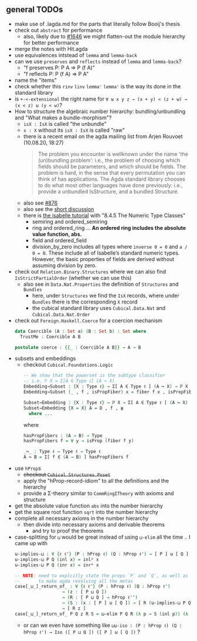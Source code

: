 
## general TODOs

- make use of .lagda.md for the parts that literally follow Booij's thesis
- check out `abstract` for performance
  - also, likely due to [#1646](https://github.com/agda/agda/issues/1646) we might flatten-out the module hierarchy for better performance
- merge the notes with Hit.agda
- use equivalences intstead of `lemma` and `lemma-back`
- can we use `preserves` and `reflects` instead of `lemma` and `lemma-back`?
  - "f preserves P: P A ⇒ P (f A)"
  - "f reflects  P: P (f A) ⇒ P A"
- name the "items"
- check whether this `rinv` `linv` `lemmaʳ` `lemmaˡ` is the way its done in the standard library
- is `+-<-extensional` the right name for `∀ w x y z → (x + y) < (z + w) → (x < z) ⊎ (y < w)`?
- How to structure the algebraic number hierarchy: bundling/unbundling and "What makes a bundle-morphism"?
  - `isX : IsX` is called "the unbundle"
  - `x : X` without its `isX : IsX` is called "raw"
  - there is a recent email on the agda mailing list from Arjen Rouvoet (10.08.20, 18:27)
    > The problem you encounter is wellknown under the name 'the (un)bundling problem':
    > i.e., the problem of choosing which fields should be parameters, and which should be fields.
    > The problem is hard, in the sense that every permutation you can think of has applications.
    > The Agda standard library chooses to do what most other languages have done previously: i.e., provide a unbundled IsStructure, and a bundled Structure.
  - also see [#876](https://github.com/agda/agda-stdlib/issues/876)
  - also see the [short discussion](https://github.com/mchristianl/synthetic-reals/commit/efd0548b72be70395cbe64adb3d8c8b46c9d0e39#commitcomment-41404077)
  - there is [the isabelle tutorial](https://isabelle.in.tum.de/doc/tutorial.pdf) with "8.4.5  The Numeric Type Classes"
    - semiring and ordered_semiring
    - ring and ordered_ring ... **An ordered ring includes the absolute value function, abs.**
    - field and ordered_field
    - division_by_zero includes all types where `inverse 0 = 0` and `a / 0 = 0`.
      These include all of Isabelle’s standard numeric types. However, the basic properties of fields are derived without assuming division by zero.
- check out `Relation.Binary.Structures` where we can also find `IsStrictPartialOrder` (whether we can use this)
  - also see in `Data.Nat.Properties` the definition of `Structures` and `Bundles`
    - here, under `Structures` we find the `IsX` records, where under `Bundles` there is the corresponding `X` record
    - the cubical standard library uses `Cubical.Data.Nat` and `Cubical.Data.Nat.Order`
- check out `Foreign.Haskell.Coerce` for a coercion mechanism
  ```agda
  data Coercible (A : Set a) (B : Set b) : Set where
    TrustMe : Coercible A B

  postulate coerce : {{_ : Coercible A B}} → A → B
  ```
- subsets and embeddings
  - checkout `Cubical.Foundations.Logic`
    ```agda
    -- We show that the powerset is the subtype classifier
    -- i.e. ℙ X ≃ Σ[A ∈ Type ℓ] (A ↪ X)
    Embedding→Subset : {X : Type ℓ} → Σ[ A ∈ Type ℓ ] (A ↪ X) → ℙ X
    Embedding→Subset (_ , f , isPropFiber) x = fiber f x , isPropFiber x

    Subset→Embedding : {X : Type ℓ} → ℙ X → Σ[ A ∈ Type ℓ ] (A ↪ X)
    Subset→Embedding {X = X} A = D , f , ψ
      where ...
    ```
    where
    ```agda
    hasPropFibers : (A → B) → Type _
    hasPropFibers f = ∀ y → isProp (fiber f y)

    _↪_ : Type ℓ → Type ℓ → Type ℓ
    A ↪ B = Σ[ f ∈ (A → B) ] hasPropFibers f
    ```
- use `hProp`s
  - ~~checkout `Cubical.Structures.Poset`~~
  - apply the "hProp-record-idiom" to all the definitions and the hierarchy
  - provide a Σ-theory similar to `CommRingΣTheory` with axioms and structure
- get the absolute value function `abs` into the number hierarchy
- get the square root function `sqrt` into the number hierarchy
- complete all necessary axioms in the number hierarchy
  - then divide into necessary axioms and derivable theorems
    - and try to proof the theorems
- case-splitting for `⊔` would be great instead of using `⊔-elim` all the time .. I came up with
  ```agda
  ⊎-implies-⊔ : ∀ {ℓ ℓ'} (P : hProp ℓ) (Q : hProp ℓ') → [ P ] ⊎ [ Q ] → [ P ⊔ Q ]
  ⊎-implies-⊔ P Q (inl x) = inlᵖ x
  ⊎-implies-⊔ P Q (inr x) = inrᵖ x

  -- NOTE: need to explcitly state the props `P` and `Q`, as well as the returned prop `R z`
  --       to make agda resolving all the metas
  case[_⊔_]_return_of_ : ∀ {ℓ ℓ'} (P : hProp ℓ) (Q : hProp ℓ')
                    → (z : [ P ⊔ Q ])
                    → (R : [ P ⊔ Q ] → hProp ℓ'')
                    → (S : (x : [ P ] ⊎ [ Q ]) → [ R (⊎-implies-⊔ P Q x) ] )
                    → [ R z ]
  case[_⊔_]_return_of_ P Q z R S = ⊔-elim P Q R (λ p → S (inl p)) (λ q → S (inr q)) z
  ```
  - or can we even have something like `⊔⊎-iso : (P : hProp ℓ) (Q : hProp ℓ') → Iso ([ P ⊔ Q ]) ([ P ] ⊎ [ Q ])` ?
